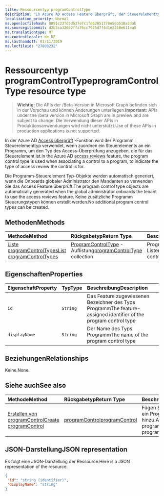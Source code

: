 ```yaml
---
title: Ressourcentyp programControlType
description: 'In Azure AD Access Feature überprüft, der Steuerelementtyp Programm wird verwendet, wenn Zuordnen eines Steuerelements an ein Programm, den Typ des Access-Überprüfung an das Steuerelement ist.  '
localization_priority: Normal
ms.openlocfilehash: 0091c23fd5d537e7c1fd62051778e56b510a3dab
ms.sourcegitcommit: d2b3ca32602ffa76cc7925d7f4d1e2258e611ea5
ms.translationtype: MT
ms.contentlocale: de-DE
ms.lasthandoff: 01/11/2019
ms.locfileid: "27808232"
---
```

# <a name="programcontroltype-resource-type"></a><span data-ttu-id="98417-103">Ressourcentyp programControlType</span><span class="sxs-lookup"><span data-stu-id="98417-103">programControlType resource type</span></span>

> <span data-ttu-id="98417-104">**Wichtig:** Die APIs der /Beta-Version in Microsoft Graph befinden sich in der Vorschau und können Änderungen unterliegen.</span><span class="sxs-lookup"><span data-stu-id="98417-104">**Important:** APIs under the /beta version in Microsoft Graph are in preview and are subject to change.</span></span> <span data-ttu-id="98417-105">Die Verwendung dieser APIs in Produktionsanwendungen wird nicht unterstützt.</span><span class="sxs-lookup"><span data-stu-id="98417-105">Use of these APIs in production applications is not supported.</span></span>

<span data-ttu-id="98417-106">In der Azure AD [Access überprüft](accessreviews-root.md) -Funktion wird der Programm Steuerelementtyp verwendet, wenn zuordnen ein Steuerelements an ein Programm, um den Typ des Access-Überprüfung anzugeben, die für das Steuerelement ist.</span><span class="sxs-lookup"><span data-stu-id="98417-106">In the Azure AD [access reviews](accessreviews-root.md) feature, the program control type is used when associating a control to a program, to indicate the type of access review the control is for.</span></span>  

<span data-ttu-id="98417-107">Die Programm-Steuerelement Typ-Objekte werden automatisch generiert, wenn die Onboards globaler Administrator den Mandanten so verwenden Sie das Access Feature überprüft.</span><span class="sxs-lookup"><span data-stu-id="98417-107">The program control type objects are automatically generated when the global administrator onboards the tenant to use the access reviews feature.</span></span>  <span data-ttu-id="98417-108">Keine zusätzliche Programm Steuerungstypen können erstellt werden.</span><span class="sxs-lookup"><span data-stu-id="98417-108">No additional program control types can be created.</span></span>


## <a name="methods"></a><span data-ttu-id="98417-109">Methoden</span><span class="sxs-lookup"><span data-stu-id="98417-109">Methods</span></span>

| <span data-ttu-id="98417-110">Methode</span><span class="sxs-lookup"><span data-stu-id="98417-110">Method</span></span>           | <span data-ttu-id="98417-111">Rückgabetyp</span><span class="sxs-lookup"><span data-stu-id="98417-111">Return Type</span></span>    |<span data-ttu-id="98417-112">Beschreibung</span><span class="sxs-lookup"><span data-stu-id="98417-112">Description</span></span>|
|:---------------|:--------|:----------|
|[<span data-ttu-id="98417-113">Liste programControlTypes</span><span class="sxs-lookup"><span data-stu-id="98417-113">List programControlTypes</span></span>](../api/programcontroltype-list.md) | <span data-ttu-id="98417-114">[ProgramControlType](programcontroltype.md) -Auflistung</span><span class="sxs-lookup"><span data-stu-id="98417-114">[programControlType](programcontroltype.md) collection</span></span>| <span data-ttu-id="98417-115">Programm Steuerelement Listentypen.</span><span class="sxs-lookup"><span data-stu-id="98417-115">List program control types.</span></span> |

## <a name="properties"></a><span data-ttu-id="98417-116">Eigenschaften</span><span class="sxs-lookup"><span data-stu-id="98417-116">Properties</span></span>
| <span data-ttu-id="98417-117">Eigenschaft</span><span class="sxs-lookup"><span data-stu-id="98417-117">Property</span></span>     | <span data-ttu-id="98417-118">Typ</span><span class="sxs-lookup"><span data-stu-id="98417-118">Type</span></span>   |<span data-ttu-id="98417-119">Beschreibung</span><span class="sxs-lookup"><span data-stu-id="98417-119">Description</span></span>|
|:---------------|:--------|:----------|
| `id`                     |`String`                | <span data-ttu-id="98417-120">Das Feature zugewiesenen Bezeichner des Typs Programm</span><span class="sxs-lookup"><span data-stu-id="98417-120">The feature-assigned identifier of the program control type</span></span>                                      |
| `displayName`            |`String`                | <span data-ttu-id="98417-121">Der Name des Typs Programm</span><span class="sxs-lookup"><span data-stu-id="98417-121">The name of the program control type</span></span>                                                             |


## <a name="relationships"></a><span data-ttu-id="98417-122">Beziehungen</span><span class="sxs-lookup"><span data-stu-id="98417-122">Relationships</span></span>

<span data-ttu-id="98417-123">Keine.</span><span class="sxs-lookup"><span data-stu-id="98417-123">None.</span></span>


## <a name="see-also"></a><span data-ttu-id="98417-124">Siehe auch</span><span class="sxs-lookup"><span data-stu-id="98417-124">See also</span></span>

| <span data-ttu-id="98417-125">Methode</span><span class="sxs-lookup"><span data-stu-id="98417-125">Method</span></span>           | <span data-ttu-id="98417-126">Rückgabetyp</span><span class="sxs-lookup"><span data-stu-id="98417-126">Return Type</span></span>    |<span data-ttu-id="98417-127">Beschreibung</span><span class="sxs-lookup"><span data-stu-id="98417-127">Description</span></span>|
|:---------------|:--------|:----------|
|[<span data-ttu-id="98417-128">Erstellen von programControl</span><span class="sxs-lookup"><span data-stu-id="98417-128">Create programControl</span></span>](../api/programcontrol-create.md) |     [<span data-ttu-id="98417-129">programControl</span><span class="sxs-lookup"><span data-stu-id="98417-129">programControl</span></span>](programcontrol.md) |   <span data-ttu-id="98417-130">Fügen Sie ein Programm ein ProgramControl hinzu.</span><span class="sxs-lookup"><span data-stu-id="98417-130">Add a programControl to a program.</span></span>|


## <a name="json-representation"></a><span data-ttu-id="98417-131">JSON-Darstellung</span><span class="sxs-lookup"><span data-stu-id="98417-131">JSON representation</span></span>

<span data-ttu-id="98417-132">Es folgt eine JSON-Darstellung der Ressource.</span><span class="sxs-lookup"><span data-stu-id="98417-132">Here is a JSON representation of the resource.</span></span>

<!-- {
  "blockType": "resource",
  "optionalProperties": [

  ],
  "@odata.type": "microsoft.graph.programControlType"
}-->

```json
{
 "id": "string (identifier)",
 "displayName": "string"
}

```

<!-- {
  "type": "#page.annotation",
  "description": "programControlType resource",
  "keywords": "",
  "section": "documentation",
  "tocPath": ""
}-->
